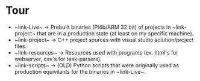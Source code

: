 # Tour
 - ~link-Live~ -> Prebuilt binaries (Pi4b/ARM 32 bit) of projects in ~link-project~ that are in a production state (at least on my specific machine).
 - ~link-project~ -> C++ project sources with visual studio solution/project files.
 - ~link-resources~ -> Resources used with programs (ex. html's for webserver, csv's for task-parsers).
 - ~link-scripts~ -> (OLD) Python scripts that were originally used as production equivilants for the binaries in ~link-Live~.
